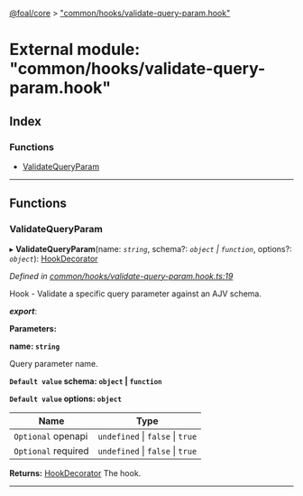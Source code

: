 [@foal/core](../README.md) > ["common/hooks/validate-query-param.hook"](../modules/_common_hooks_validate_query_param_hook_.md)

# External module: "common/hooks/validate-query-param.hook"

## Index

### Functions

* [ValidateQueryParam](_common_hooks_validate_query_param_hook_.md#validatequeryparam)

---

## Functions

<a id="validatequeryparam"></a>

###  ValidateQueryParam

▸ **ValidateQueryParam**(name: *`string`*, schema?: *`object` \| `function`*, options?: *`object`*): [HookDecorator](_core_hooks_.md#hookdecorator)

*Defined in [common/hooks/validate-query-param.hook.ts:19](https://github.com/FoalTS/foal/blob/aac11366/packages/core/src/common/hooks/validate-query-param.hook.ts#L19)*

Hook - Validate a specific query parameter against an AJV schema.

*__export__*: 

**Parameters:**

**name: `string`**

Query parameter name.

**`Default value` schema: `object` \| `function`**

**`Default value` options: `object`**

| Name | Type |
| ------ | ------ |
| `Optional` openapi | `undefined` \| `false` \| `true` |
| `Optional` required | `undefined` \| `false` \| `true` |

**Returns:** [HookDecorator](_core_hooks_.md#hookdecorator)
The hook.

___


